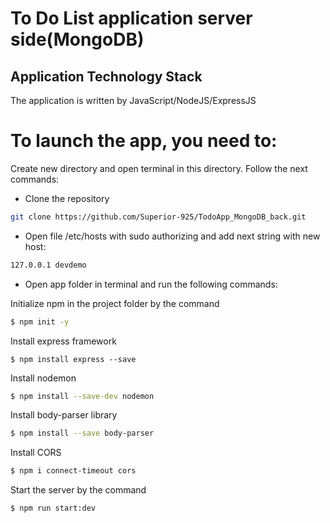 # To Do List application server side(MongoDB)

## Application Technology Stack

The application is written by JavaScript/NodeJS/ExpressJS

# To launch the app, you need to:

 Create new directory and open terminal in this directory.
 Follow the next commands:
 
 - Clone the repository

  ```sh
 git clone https://github.com/Superior-925/TodoApp_MongoDB_back.git
 ```


- Open file /etc/hosts with sudo authorizing and add next string with new host:
 
 ```sh
 127.0.0.1 devdemo
 ```

- Open app folder in terminal and run the following commands:

 Initialize npm in the project folder by the command

 ```sh
 $ npm init -y
```

 Install express framework 
 
 ```
 $ npm install express --save
```

 Install nodemon
 
 ```sh
$ npm install --save-dev nodemon
```

 Install body-parser library
 
 ```sh
$ npm install --save body-parser
```

 Install CORS
 
 ```sh
$ npm i connect-timeout cors
```

 Start the server by the command

 ```sh
$ npm run start:dev
```

